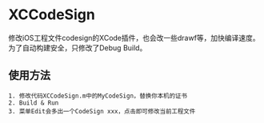 XCCodeSign
===

修改iOS工程文件codesign的XCode插件，也会改一些drawf等，加快编译速度。为了自动构建安全，只修改了Debug Build。

使用方法
---
	1. 修改代码XCCodeSign.m中的MyCodeSign，替换你本机的证书
	2. Build & Run
	3. 菜单Edit会多出一个CodeSign xxx，点击即可修改当前工程文件